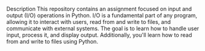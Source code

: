 Description
This repository contains an assignment focused on input and output (I/O) operations in Python. I/O is a fundamental part of any program, allowing it to interact with users, read from and write to files, and communicate with external systems. The goal is to learn how to handle user input, process it, and display output. Additionally, you'll learn how to read from and write to files using Python.

